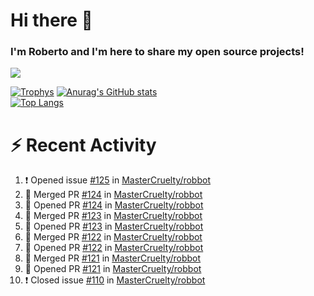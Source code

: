 # Hi there 👋
### I'm Roberto and I'm here to share my open source projects!

<img src="https://komarev.com/ghpvc/?username=mastercruelty&label=Profile views&color=0e75b6"><br>

[![Trophys](https://github-profile-trophy.vercel.app/?username=mastercruelty)](https://github.com/ryo-ma/github-profile-trophy)
[![Anurag's GitHub stats](https://github-readme-stats.vercel.app/api?username=mastercruelty&show_icons=true&theme=tokyonight)](https://github.com/anuraghazra/github-readme-stats)<br>
[![Top Langs](https://github-readme-stats.vercel.app/api/top-langs/?username=mastercruelty&langs_count=10&hide=jupyter%20notebook&exclude_repo=Alarm-project&langs_count=6&layout=compact&theme=tokyonight)](https://github.com/anuraghazra/github-readme-stats)

# :zap: Recent Activity
<!--START_SECTION:activity-->
1. ❗️ Opened issue [#125](https://github.com/MasterCruelty/robbot/issues/125) in [MasterCruelty/robbot](https://github.com/MasterCruelty/robbot)
2. 🎉 Merged PR [#124](https://github.com/MasterCruelty/robbot/pull/124) in [MasterCruelty/robbot](https://github.com/MasterCruelty/robbot)
3. 💪 Opened PR [#124](https://github.com/MasterCruelty/robbot/pull/124) in [MasterCruelty/robbot](https://github.com/MasterCruelty/robbot)
4. 🎉 Merged PR [#123](https://github.com/MasterCruelty/robbot/pull/123) in [MasterCruelty/robbot](https://github.com/MasterCruelty/robbot)
5. 💪 Opened PR [#123](https://github.com/MasterCruelty/robbot/pull/123) in [MasterCruelty/robbot](https://github.com/MasterCruelty/robbot)
6. 🎉 Merged PR [#122](https://github.com/MasterCruelty/robbot/pull/122) in [MasterCruelty/robbot](https://github.com/MasterCruelty/robbot)
7. 💪 Opened PR [#122](https://github.com/MasterCruelty/robbot/pull/122) in [MasterCruelty/robbot](https://github.com/MasterCruelty/robbot)
8. 🎉 Merged PR [#121](https://github.com/MasterCruelty/robbot/pull/121) in [MasterCruelty/robbot](https://github.com/MasterCruelty/robbot)
9. 💪 Opened PR [#121](https://github.com/MasterCruelty/robbot/pull/121) in [MasterCruelty/robbot](https://github.com/MasterCruelty/robbot)
10. ❗️ Closed issue [#110](https://github.com/MasterCruelty/robbot/issues/110) in [MasterCruelty/robbot](https://github.com/MasterCruelty/robbot)
<!--END_SECTION:activity-->
